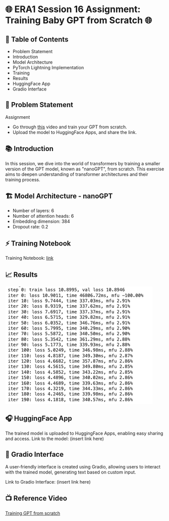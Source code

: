 # 🌐 ERA1 Session 16 Assignment: Training Baby GPT from Scratch 🌐

## 📌 Table of Contents
- Problem Statement
- Introduction
- Model Architecture
- PyTorch Lightning Implementation
- Training
- Results
- HuggingFace App
- Gradio Interface

## 🎯 Problem Statement
Assignment
- Go through [this](https://www.youtube.com/watch?v=kCc8FmEb1nY&t=40s) video and train your GPT from scratch. 
- Upload the model to HuggingFace Apps, and share the link. 

## 📚 Introduction
In this session, we dive into the world of transformers by training a smaller version of the GPT model, known as "nanoGPT", from scratch. This exercise aims to deepen understanding of transformer architectures and their training process.

## 🏗 Model Architecture - nanoGPT
- Number of layers: 6
- Number of attention heads: 6
- Embedding dimension: 384
- Dropout rate: 0.2

## ⚡ Training Notebook
Training Notebook: [link](./ERA1_Session21_nanoGPT.ipynb)

## 📈 Results
![](./images/training_log.png)

## 🎧 HuggingFace App
The trained model is uploaded to HuggingFace Apps, enabling easy sharing and access. Link to the model: (insert link here)

## 🎨 Gradio Interface
A user-friendly interface is created using Gradio, allowing users to interact with the trained model, generating text based on custom input.

Link to Gradio Interface: (insert link here)

## 📺 Reference Video
[Training GPT from scratch](https://www.youtube.com/watch?v=kCc8FmEb1nY&t=40s)
